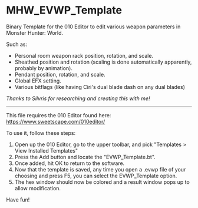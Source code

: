 # MHW_EVWP_Template
Binary Template for the 010 Editor to edit various weapon parameters in Monster Hunter: World.

Such as:
- Personal room weapon rack position, rotation, and scale.
- Sheathed position and rotation (scaling is done automatically apparently, probably by animation).
- Pendant position, rotation, and scale.
- Global EFX setting.
- Various bitflags (like having Ciri's dual blade dash on any dual blades)

_Thanks to Silvris for researching and creating this with me!_

***
This file requires the 010 Editor found here: https://www.sweetscape.com/010editor/

To use it, follow these steps:
1. Open up the 010 Editor, go to the upper toolbar, and pick "Templates > View Installed Templates"
2. Press the Add button and locate the "EVWP_Template.bt".
3. Once added, hit OK to return to the software.
4. Now that the template is saved, any time you open a .evwp file of your choosing and press F5, you can select the EVWP_Template option. 
6. The hex window should now be colored and a result window pops up to allow modification.

Have fun!
